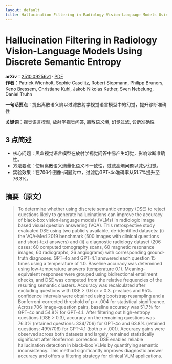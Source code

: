 ```yaml
---
layout: default
title: Hallucination Filtering in Radiology Vision-Language Models Using Discrete Semantic Entropy
---
```


# Hallucination Filtering in Radiology Vision-Language Models Using Discrete Semantic Entropy
**arXiv**：[2510.09256v1](https://arxiv.org/abs/2510.09256) · [PDF](https://arxiv.org/pdf/2510.09256.pdf)  
**作者**：Patrick Wienholt, Sophie Caselitz, Robert Siepmann, Philipp Bruners, Keno Bressem, Christiane Kuhl, Jakob Nikolas Kather, Sven Nebelung, Daniel Truhn  

**一句话要点**：提出离散语义熵以过滤放射学视觉语言模型中的幻觉，提升诊断准确性

**关键词**：视觉语言模型, 放射学视觉问答, 离散语义熵, 幻觉过滤, 诊断准确性

## 3 点简述
- 核心问题：黑盒视觉语言模型在放射学视觉问答中易产生幻觉，影响诊断准确性。
- 方法要点：使用离散语义熵量化语义不一致性，过滤高熵问题以减少幻觉。
- 实验效果：在706个图像-问题对中，过滤后GPT-4o准确率从51.7%提升至76.3%。

## 摘要（原文）

> To determine whether using discrete semantic entropy (DSE) to reject
> questions likely to generate hallucinations can improve the accuracy of
> black-box vision-language models (VLMs) in radiologic image based visual
> question answering (VQA). This retrospective study evaluated DSE using two
> publicly available, de-identified datasets: (i) the VQA-Med 2019 benchmark (500
> images with clinical questions and short-text answers) and (ii) a diagnostic
> radiology dataset (206 cases: 60 computed tomography scans, 60 magnetic
> resonance images, 60 radiographs, 26 angiograms) with corresponding
> ground-truth diagnoses. GPT-4o and GPT-4.1 answered each question 15 times
> using a temperature of 1.0. Baseline accuracy was determined using
> low-temperature answers (temperature 0.1). Meaning-equivalent responses were
> grouped using bidirectional entailment checks, and DSE was computed from the
> relative frequencies of the resulting semantic clusters. Accuracy was
> recalculated after excluding questions with DSE > 0.6 or > 0.3. p-values and
> 95% confidence intervals were obtained using bootstrap resampling and a
> Bonferroni-corrected threshold of p < .004 for statistical significance. Across
> 706 image-question pairs, baseline accuracy was 51.7% for GPT-4o and 54.8% for
> GPT-4.1. After filtering out high-entropy questions (DSE > 0.3), accuracy on
> the remaining questions was 76.3% (retained questions: 334/706) for GPT-4o and
> 63.8% (retained questions: 499/706) for GPT-4.1 (both p < .001). Accuracy gains
> were observed across both datasets and largely remained statistically
> significant after Bonferroni correction. DSE enables reliable hallucination
> detection in black-box VLMs by quantifying semantic inconsistency. This method
> significantly improves diagnostic answer accuracy and offers a filtering
> strategy for clinical VLM applications.

